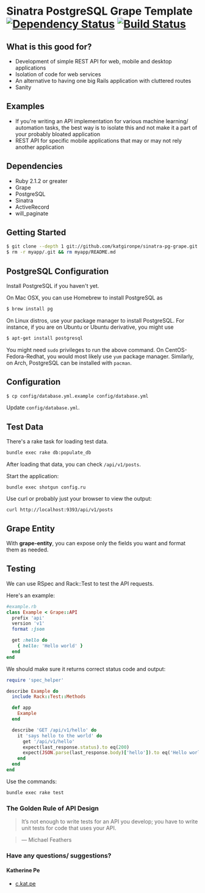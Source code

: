 # Sinatra PostgreSQL Grape Template [![Dependency Status](https://gemnasium.com/badges/github.com/katgironpe/sinatra-pg-grape.svg)](https://gemnasium.com/github.com/katgironpe/sinatra-pg-grape) [![Build Status](https://secure.travis-ci.org/katgironpe/sinatra-pg-grape.png)](http://travis-ci.org/katgironpe/sinatra-pg-grape)

## What is this good for?

* Development of simple REST API for web, mobile and desktop applications
* Isolation of code for web services
* An alternative to having one big Rails application with cluttered routes
* Sanity

## Examples

* If you're writing an API implementation for various machine learning/ automation tasks, the best way is to isolate this and not make it a part of your probably bloated application
* REST API for specific mobile applications that may or may not rely another application

## Dependencies

* Ruby 2.1.2 or greater
* Grape
* PostgreSQL
* Sinatra
* ActiveRecord
* will_paginate

## Getting Started

``` bash
$ git clone --depth 1 git://github.com/katgironpe/sinatra-pg-grape.git myapp
$ rm -r myapp/.git && rm myapp/README.md
```

## PostgreSQL Configuration

Install PostgreSQL if you haven't yet.

On Mac OSX, you can use Homebrew to install PostgreSQL as

```bash
$ brew install pg
```

On Linux distros, use your package manager to install PostgreSQL. For instance, if you are on Ubuntu or Ubuntu derivative, you might use

```bash
$ apt-get install postgresql
```
You might need `sudo` privileges to run the above command. On CentOS-Fedora-Redhat, you would most likely use `yum` package manager. Similarly, on Arch, PostgreSQL can be installed with `pacman`.


## Configuration

``` bash
$ cp config/database.yml.example config/database.yml
```

Update `config/database.yml`.

## Test Data

There's a rake task for loading test data.

```bash
bundle exec rake db:populate_db
```

After loading that data, you can check `/api/v1/posts`.

Start the application:

```
bundle exec shotgun config.ru
```

Use curl or probably just your browser to view the output:

```
curl http://localhost:9393/api/v1/posts
```

## Grape Entity

With **grape-entity**, you can expose only the fields you want and format them as needed.

## Testing

We can use RSpec and Rack::Test to test the API requests.

Here's an example:

```ruby
#example.rb
class Example < Grape::API
  prefix 'api'
  version 'v1'
  format :json

  get :hello do
    { hello: 'Hello world' }
  end
end
```

We should make sure it returns correct status code and output:

```ruby
require 'spec_helper'

describe Example do
  include Rack::Test::Methods

  def app
    Example
  end

  describe 'GET /api/v1/hello' do
    it 'says hello to the world' do
      get '/api/v1/hello'
      expect(last_response.status).to eq(200)
      expect(JSON.parse(last_response.body)['hello']).to eq('Hello world')
    end
  end
end
```

Use the commands:

```bash
bundle exec rake test
```

### The Golden Rule of API Design

> It’s not enough to write tests for an API you develop; you have to write unit tests for code that uses your API.

> — Michael Feathers

### Have any questions/ suggestions?

#### Katherine Pe

* <a href='https://c.kat.pe' target='_blank'>c.kat.pe</a>
